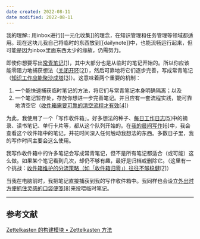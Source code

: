 ```yaml
---
date created: 2022-08-11
date modified: 2022-08-11
---
```


我的理解:: 用inbox进行[[一元化收集]]的理念，在知识管理和任务管理等领域都适用。现在这块儿我自己将临时的东西放到[[dailynote]]中，也能流畅运行起来，但可能是因为inbox里面东西太少的缘故，仍需努力。

即使你想要写出[常青笔记](https://notes.andymatuschak.org/z4SDCZQeRo4xFEQ8H4qrSqd68ucpgE6LU155C)[\[1\]](https://zhuanlan.zhihu.com/p/442485060#ref_1)，其中大部分也是从临时的笔记开始的。所以你应该能零阻力地捕获想法（[关闭开环](https://notes.andymatuschak.org/z8d4eJNaKrVDGTFpqRnQUPRkexB7K6XbcffAV)[\[2\]](https://zhuanlan.zhihu.com/p/442485060#ref_2)），然后可靠地将它们逐步完善，写成常青笔记（[知识工作应能聚沙成塔](https://notes.andymatuschak.org/z6UDDkom8Aifg6mLdjT1sPtbMBweCmpyTwmJT)[\[3\]](https://zhuanlan.zhihu.com/p/442485060#ref_3)）。这意味着两个重要的机制：

1. 一个能快速捕获临时笔记的方法，将它们与常青笔记本身明确隔离；以及
2. 一个笔记暂存处，存放你想进一步完善笔记。并且应有一套流程实践，能可靠地清空它（[收件箱需要可靠的清空流程才有效](https://notes.andymatuschak.org/z5tiFxnNKMZCnc8G9R1N51L5hknyRGmyCQx18)[\[4\]](https://zhuanlan.zhihu.com/p/442485060#ref_4)）  
    

为此，我使用了一个「写作收件箱」。好多想法的种子、[每日工作日志](https://notes.andymatuschak.org/z28QkpK3vRKQTacjFDfGYBhCXHqHuVWJzny9)[\[5\]](https://zhuanlan.zhihu.com/p/442485060#ref_5)中的摘录、读书笔记、单行卡片等，都从这个队列开始的。在[我的晨间写作](https://notes.andymatuschak.org/zVFGpprS64TzmKGNzGxq9FiCDnAnCPwRU5T)[\[6\]](https://zhuanlan.zhihu.com/p/442485060#ref_6)中，我会查看这个收件箱中的笔记，并花时间深入任何触动我想法的东西。多数日子里，我的写作时间主要会这么使用。

我写作收件箱中的许多笔记会写成常青笔记，但不是所有笔记都适合（或可能）这么做。如果某个笔记看到几次，却仍不够有趣，最好是归档或删除它。（这里有一个挑战：[收件箱维护的分流策略（如「收件箱归零」）往往不够稳健](https://notes.andymatuschak.org/z8aZybuJJopS5fL7TnPou2JcmCsBUJeqirbBh)[\[7\]](https://zhuanlan.zhihu.com/p/442485060#ref_7)）

当我在电脑前时，我把笔记直接捕获到我的写作收件箱中。我同样也会设立[外出时方便抓住灵感的口袋便笺](https://notes.andymatuschak.org/z5FKgZAnMhS73t9kenbVUYx23CHSQAE1gKxVf)[\[8\]](https://zhuanlan.zhihu.com/p/442485060#ref_8)来投喂临时笔记。

___

## 参考文献

[Zettelkasten 的构建模块 • Zettelkasten 方法](https://zettelkasten.de/posts/zettelkasten-building-blocks/)
